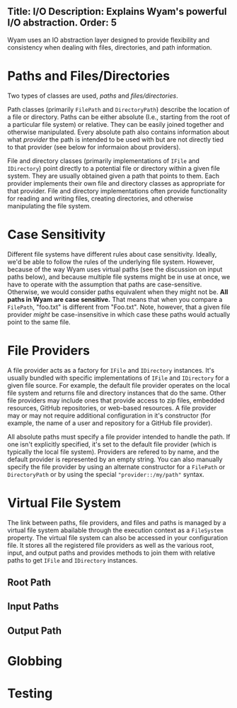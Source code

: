 Title: I/O
Description: Explains Wyam's powerful I/O abstraction.
Order: 5
---

Wyam uses an IO abstraction layer designed to provide flexibility and consistency when dealing with files, directories, and path information.

# Paths and Files/Directories

Two types of classes are used, *paths* and *files/directories*. 

Path classes (primarily `FilePath` and `DirectoryPath`) describe the location of a file or directory. Paths can be either absolute (I.e., starting from the root of a particular file system) or relative. They can be easily joined together and otherwise manipulated. Every absolute path also contains information about what *provider* the path is intended to be used with but are not directly tied to that provider (see below for informaion about providers).

File and directory classes (primarily implementations of `IFile` and `IDirectory`) point directly to a potential file
or directory within a given file system. They are usually obtained given a path that points to them. Each provider implements their own file and directory classes as appropriate for that provider. File and directory implementations often provide functionality for reading and writing files, creating directories, and otherwise manipulating the file system.

# Case Sensitivity

Different file systems have different rules about case sensitivity. Ideally, we'd be able to follow the rules of the underlying file system. However, because of the way Wyam uses virtual paths (see the discussion on input paths below), and because multiple file systems might be in use at once, we have to operate with the assumption that paths are case-sensitive. Otherwise, we would consider paths equivalent when they might not be. **All paths in Wyam are case sensitive.** That means that when you compare a `FilePath`, "foo.txt" is different from "Foo.txt". Note, however, that a given file provider *might* be case-insensitive in which case these paths would actually point to the same file.

# File Providers

A file provider acts as a factory for `IFile` and `IDirectory` instances. It's usually bundled with specific implementations of `IFile` and `IDirectory` for a given file source. For example, the default file provider operates on the local file system and returns file and directory instances that do the same. Other file providers may include ones that provide access to zip files, embedded resources, GitHub repositories, or web-based resources. A file provider may or may not require additional configuration in it's constructor (for example, the name of a user and repository for a GitHub file provider).

All absolute paths must specify a file provider intended to handle the path. If one isn't explicitly specified, it's set to the default file provider (which is typically the local file system). Providers are refered to by name, and the default provider is represented by an empty string. You can also manually specify the file provider by using an alternate constructor for a `FilePath` or `DirectoryPath` or by using the special `"provider::/my/path"` syntax.

# Virtual File System

The link between paths, file providers, and files and paths is managed by a virtual file system abailable through the execution context as a `FileSystem` property. The virtual file system can also be accessed in your configuration file. It stores all the registered file providers as well as the various root, input, and output paths and provides methods to join them with relative paths to get `IFile` and `IDirectory` instances.

## Root Path

## Input Paths

## Output Path

# <a name="globbing"></a>Globbing

# Testing